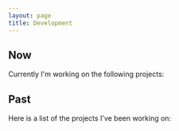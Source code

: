 ```yaml
---
layout: page
title: Development
---
```


## Now

Currently I'm working on the following projects:

## Past

Here is a list of the projects I've been working on:

<script>
  $.ajax({
      url: 'https://api.github.com/users/zydeon/repos',
      type: 'GET',
      success: function() { alert('GET completed'); }
  });  
</script>